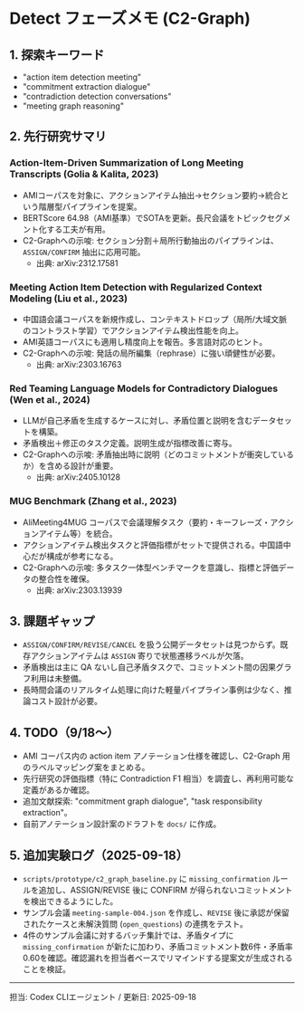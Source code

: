 # Detect フェーズメモ (C2-Graph)

## 1. 探索キーワード
- "action item detection meeting"
- "commitment extraction dialogue"
- "contradiction detection conversations"
- "meeting graph reasoning"

## 2. 先行研究サマリ
### Action-Item-Driven Summarization of Long Meeting Transcripts (Golia & Kalita, 2023)
- AMIコーパスを対象に、アクションアイテム抽出→セクション要約→統合という階層型パイプラインを提案。
- BERTScore 64.98（AMI基準）でSOTAを更新。長尺会議をトピックセグメント化する工夫が有用。
- C2-Graphへの示唆: セクション分割＋局所行動抽出のパイプラインは、`ASSIGN/CONFIRM` 抽出に応用可能。
  - 出典: arXiv:2312.17581

### Meeting Action Item Detection with Regularized Context Modeling (Liu et al., 2023)
- 中国語会議コーパスを新規作成し、コンテキストドロップ（局所/大域文脈のコントラスト学習）でアクションアイテム検出性能を向上。
- AMI英語コーパスにも適用し精度向上を報告。多言語対応のヒント。
- C2-Graphへの示唆: 発話の局所編集（rephrase）に強い頑健性が必要。
  - 出典: arXiv:2303.16763

### Red Teaming Language Models for Contradictory Dialogues (Wen et al., 2024)
- LLMが自己矛盾を生成するケースに対し、矛盾位置と説明を含むデータセットを構築。
- 矛盾検出＋修正のタスク定義。説明生成が指標改善に寄与。
- C2-Graphへの示唆: 矛盾抽出時に説明（どのコミットメントが衝突しているか）を含める設計が重要。
  - 出典: arXiv:2405.10128

### MUG Benchmark (Zhang et al., 2023)
- AliMeeting4MUG コーパスで会議理解タスク（要約・キーフレーズ・アクションアイテム等）を統合。
- アクションアイテム検出タスクと評価指標がセットで提供される。中国語中心だが構成が参考になる。
- C2-Graphへの示唆: 多タスク一体型ベンチマークを意識し、指標と評価データの整合性を確保。
  - 出典: arXiv:2303.13939

## 3. 課題ギャップ
- `ASSIGN/CONFIRM/REVISE/CANCEL` を扱う公開データセットは見つからず。既存アクションアイテムは `ASSIGN` 寄りで状態遷移ラベルが欠落。
- 矛盾検出は主に QA ないし自己矛盾タスクで、コミットメント間の因果グラフ利用は未整備。
- 長時間会議のリアルタイム処理に向けた軽量パイプライン事例は少なく、推論コスト設計が必要。

## 4. TODO（9/18〜）
- AMI コーパス内の action item アノテーション仕様を確認し、C2-Graph 用のラベルマッピング案をまとめる。
- 先行研究の評価指標（特に Contradiction F1 相当）を調査し、再利用可能な定義があるか確認。
- 追加文献探索: "commitment graph dialogue", "task responsibility extraction"。
- 自前アノテーション設計案のドラフトを `docs/` に作成。

## 5. 追加実験ログ（2025-09-18）
- `scripts/prototype/c2_graph_baseline.py` に `missing_confirmation` ルールを追加し、ASSIGN/REVISE 後に CONFIRM が得られないコミットメントを検出できるようにした。
- サンプル会議 `meeting-sample-004.json` を作成し、`REVISE` 後に承認が保留されたケースと未解決質問 (`open_questions`) の連携をテスト。
- 4件のサンプル会議に対するバッチ集計では、矛盾タイプに `missing_confirmation` が新たに加わり、矛盾コミットメント数6件・矛盾率0.60を確認。確認漏れを担当者ベースでリマインドする提案文が生成されることを検証。

---
担当: Codex CLIエージェント / 更新日: 2025-09-18

